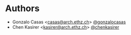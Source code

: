 # Authors

- Gonzalo Casas <<casas@arch.ethz.ch>> [@gonzalocasas](https://github.com/gonzalocasas)
- Chen Kasirer <<kasirer@arch.ethz.ch>> [@chenkasirer](https://github.com/chenkasirer)
